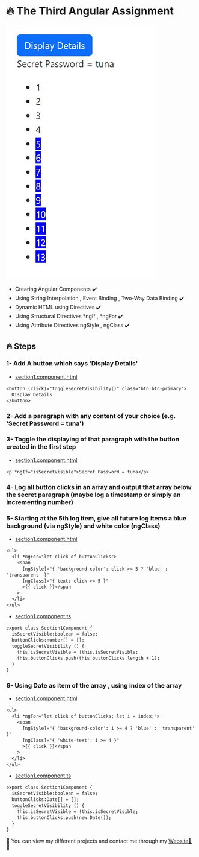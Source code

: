 # 🔥 The Third Angular Assignment

![](./output.JPG)


- Crearing Angular Components ✔️
- Using String Interpolation , Event Binding , Two-Way Data Binding  ✔️
- Dynamic HTML using Directives ✔️
- Using Structural Directives *ngIf , *ngFor ✔️
- Using Attribute Directives ngStyle , ngClass ✔️

## 🔥 Steps

### 1- Add A button which says 'Display Details'
- [section1.component.html](./src/app/section1/section1.component.html)
```
<button (click)="toggleSecretVisibility()" class="btn btn-primary">
  Display Details
</button>
```

### 2- Add a paragraph with any content of your choice (e.g. 'Secret Password = tuna')
### 3- Toggle the displaying of that paragraph with the button created in the first step
- [section1.component.html](./src/app/section1/section1.component.html)
```
<p *ngIf="isSecretVisible">Secret Password = tuna</p>
```

### 4- Log all button clicks in an array and output that array below the secret paragraph (maybe log a timestamp or simply an incrementing number)
### 5- Starting at the 5th log item, give all future log items a blue background (via ngStyle) and white color (ngClass)
- [section1.component.html](./src/app/section1/section1.component.html)
```
<ul>
  <li *ngFor="let click of buttonClicks">
    <span
      [ngStyle]="{ 'background-color': click >= 5 ? 'blue' : 'transparent' }"
      [ngClass]="{ text: click >= 5 }"
      >{{ click }}</span
    >
  </li>
</ul>
```

- [section1.component.ts](./src/app/section1/section1.component.ts)
```
export class Section1Component {
  isSecretVisible:boolean = false;
  buttonClicks:number[] = [];
  toggleSecretVisibility () {
    this.isSecretVisible = !this.isSecretVisible;
    this.buttonClicks.push(this.buttonClicks.length + 1);
  }
}
```




### 6- Using Date as item of the array , using index of the array
- [section1.component.html](./src/app/section1/section1.component.html)
```
<ul>
  <li *ngFor="let click of buttonClicks; let i = index;">
    <span
      [ngStyle]="{ 'background-color': i >= 4 ? 'blue' : 'transparent' }"
      [ngClass]="{ 'white-text': i >= 4 }"
      >{{ click }}</span
    >
  </li>
</ul>
```

- [section1.component.ts](./src/app/section1/section1.component.ts)
```
export class Section1Component {
  isSecretVisible:boolean = false;
  buttonClicks:Date[] = [];
  toggleSecretVisibility () {
    this.isSecretVisible = !this.isSecretVisible;
    this.buttonClicks.push(new Date());
  }
}
```




💙 You can view my different projects and contact me through my [Website📱](https://karimali.vercel.app/) 💙



